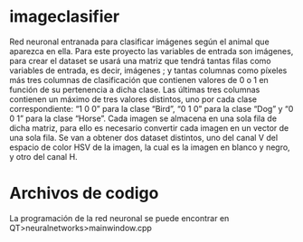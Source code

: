 # imageclasifier

Red neuronal entranada para clasificar imágenes según el animal que aparezca en ella.
Para este proyecto las variables de entrada son imágenes, para crear el dataset se usará una matriz
que tendrá tantas filas como variables de entrada, es decir, imágenes ; y tantas columnas como
píxeles más tres columnas de clasificación que contienen valores de 0 o 1 en función de su
pertenencia a dicha clase.
Las últimas tres columnas contienen un máximo de tres valores distintos, uno por cada clase
correspondiente: “1 0 0” para la clase “Bird”, “0 1 0” para la clase “Dog” y “0 0 1” para la clase
“Horse”.
Cada imagen se almacena en una sola fila de dicha matriz, para ello es necesario convertir cada
imagen en un vector de una sola fila.
Se van a obtener dos dataset distintos, uno del canal V del espacio de color HSV de la imagen, la
cual es la imagen en blanco y negro, y otro del canal H.


# Archivos de codigo
La programación de la red neuronal se puede encontrar en QT>neuralnetworks>mainwindow.cpp
